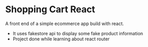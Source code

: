 # Shopping Cart React
A front end of a simple ecommerce app build with react.

- It uses fakestore api to display some fake product information
- Project done while learning about react router

